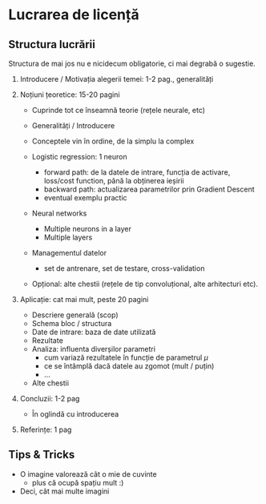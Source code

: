 
# Lucrarea de licență

## Structura lucrării

Structura de mai jos nu e nicidecum obligatorie, ci mai degrabă 
o sugestie.

1. Introducere / Motivația alegerii temei: 1-2 pag., generalități

2. Noțiuni țeoretice: 15-20 pagini
    * Cuprinde tot ce înseamnă teorie (rețele neurale, etc)
    
    * Generalități / Introducere
    
    * Conceptele vin în ordine, de la simplu la complex
  
    * Logistic regression: 1 neuron
        - forward path: de la datele de intrare, funcția de activare, loss/cost function, până la obținerea ieșirii
        - backward path: actualizarea parametrilor prin Gradient Descent
        - eventual exemplu practic
        
    * Neural networks
        * Multiple neurons in a layer
        * Multiple layers
        
    * Managementul datelor
        * set de antrenare, set de testare, cross-validation
        
    * Opțional: alte chestii (rețele de tip convoluțional, alte arhitecturi etc).
    
3. Aplicație: cat mai mult, peste 20 pagini
    * Descriere generală (scop)
    * Schema bloc / structura 
    * Date de intrare: baza de date utilizată
    * Rezultate
    * Analiza: influenta diverșilor parametri
        - cum variază rezultatele în funcție de parametrul $\mu$
        - ce se întâmplă dacă datele au zgomot (mult / puțin)
        - ...
    * Alte chestii

4. Concluzii: 1-2 pag
    * În oglindă cu introducerea
    
5. Referințe: 1 pag

## Tips & Tricks

* O imagine valorează cât o mie de cuvinte
    - plus că ocupă spațiu mult :)
* Deci, cât mai multe imagini

    
